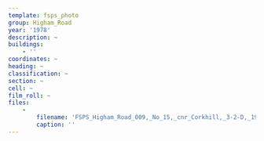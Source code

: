 ```yaml
---
template: fsps_photo
group: Higham_Road
year: '1978'
description: ~
buildings:
    - ''
coordinates: ~
heading: ~
classification: ~
section: ~
cell: ~
film_roll: ~
files:
    -
        filename: 'FSPS_Higham_Road_009,_No_15,_cnr_Corkhill,_3-2-D,_1978.png'
        caption: ''
---
```

